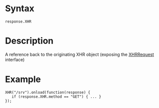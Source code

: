 # Syntax #

```
response.XHR
```

# Description #
A reference back to the originating XHR object (exposing the [XHRRequest](XHRRequest.md) interface)

# Example #

```
XHR("/srv").onload(function(response) {
   if (response.XHR.method == "GET") { ... }
});
```